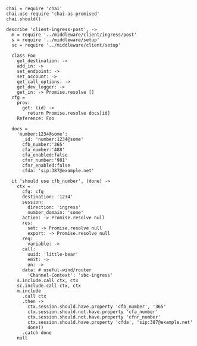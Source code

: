     chai = require 'chai'
    chai.use require 'chai-as-promised'
    chai.should()

    describe 'client-ingress-post', ->
      m = require '../middleware/client/ingress/post'
      s = require '../middleware/setup'
      sc = require '../middleware/client/setup'

      class Foo
        get_destination: ->
        add_in: ->
        set_endpoint: ->
        set_account: ->
        get_call_options: ->
        get_dev_logger: ->
        get_in: -> Promise.resolve []
      cfg =
        prov:
          get: (id) ->
            return Promise.resolve docs[id]
        Reference: Foo

      docs =
        'number:1234@some':
          _id: 'number:1234@some'
          cfb_number:'365'
          cfa_number:'488'
          cfa_enabled:false
          cfnr_number:'981'
          cfnr_enabled:false
          cfda: 'sip:387@example.net'

      it 'should use cfb_number', (done) ->
        ctx =
          cfg: cfg
          destination: '1234'
          session:
            direction: 'ingress'
            number_domain: 'some'
          action: -> Promise.resolve null
          res:
            set: -> Promise.resolve null
            export: -> Promise.resolve null
          req:
            variable: ->
          call:
            uuid: 'little-bear'
            emit: ->
            on: ->
          data: # useful-wind/router
            'Channel-Context': 'sbc-ingress'
        s.include.call ctx, ctx
        sc.include.call ctx, ctx
        m.include
          .call ctx
          .then ->
            ctx.session.should.have.property 'cfb_number', '365'
            ctx.session.should.not.have.property 'cfa_number'
            ctx.session.should.not.have.property 'cfnr_number'
            ctx.session.should.have.property 'cfda', 'sip:387@example.net'
            done()
          .catch done
        null
